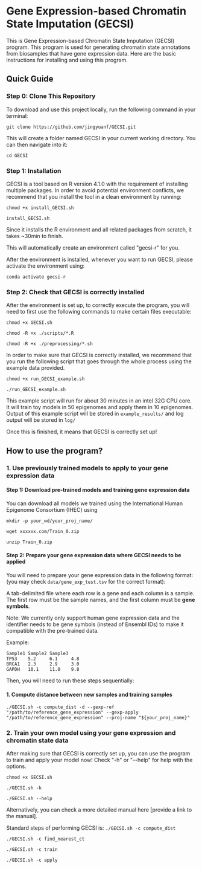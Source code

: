 # Gene Expression-based Chromatin State Imputation (GECSI) #

This is Gene Expression-based Chromatin State Imputation (GECSI) program. This program is used for generating chromatin state annotations from biosamples that have gene expression data. Here are the basic instructions for installing and using this program.

## Quick Guide ##

### Step 0: Clone This Repository
To download and use this project locally, run the following command in your terminal:

`git clone https://github.com/jingyuanf/GECSI.git`

This will create a folder named GECSI in your current working directory. You can then navigate into it:

`cd GECSI`



### Step 1: Installation
GECSI is a tool based on R version 4.1.0 with the requirement of installing multiple packages. In order to avoid potential environment conflicts, we recommend that you install the tool in a clean environment by running:

`chmod +x install_GECSI.sh`

`install_GECSI.sh`

Since it installs the R environment and all related packages from scratch, it takes ~30min to finish.

This will automatically create an environment called "gecsi-r" for you. 

After the environment is installed, whenever you want to run GECSI, please activate the environment using:

`conda activate gecsi-r`

### Step 2: Check that GECSI is correctly installed ###

After the environment is set up, to correctly execute the program, you will need to first use the following commands to make certain files executable:

`chmod +x GECSI.sh`

`chmod -R +x ./scripts/*.R`

`chmod -R +x ./preprocessing/*.sh`

In order to make sure that GECSI is correctly installed, we recommend that you run the following script that goes through the whole process using the example data provided.

`chmod +x run_GECSI_example.sh`

`./run_GECSI_example.sh`

This example script will run for about 30 minutes in an intel 32G CPU core. It will train toy models in 50 epigenomes and apply them in 10 epigenomes. Output of this example script will be stored in `example_results/` and log output will be stored in `log/`

Once this is finished, it means that GECSI is correctly set up!

## How to use the program? ##

### 1. Use previously trained models to apply to your gene expression data

#### Step 1: Download pre-trained models and training gene expression data ####

You can download all models we trained using the International Human Epigenome Consortium (IHEC) using

`mkdir -p your_wd/your_proj_name/`

`wget xxxxxx.com/Train_0.zip`

`unzip Train_0.zip`

#### Step 2: Prepare your gene expression data where GECSI needs to be applied ###
You will need to prepare your gene expression data in the following format: (you may check `data/gene_exp_test.tsv` for the correct format):

A tab-delimited file where each row is a gene and each column is a sample. The first row must be the sample names, and the first column must be **gene symbols**.

Note: We currently only support human gene expression data and the identifier needs to be gene symbols (instead of Ensembl IDs) to make it compatible with the pre-trained data.

Example:

```
Sample1	Sample2	Sample3
TP53	5.2	    6.1	    4.8
BRCA1	2.3	    2.9	    3.0
GAPDH	10.1	11.0	9.8
```
Then, you will need to run these steps sequentially:

#### 1. Compute distance between new samples and training samples ####

`./GECSI.sh -c compute_dist -d --gexp-ref "/path/to/reference_gene_expression" --gexp-apply "/path/to/reference_gene_expression" --proj-name "${your_proj_name}"`


### 2. Train your own model using your gene expression and chromatin state data ###
After making sure that GECSI is correctly set up, you can use the program to train and apply your model now! Check "-h" or "--help" for help with the options. 


`chmod +x GECSI.sh`

`./GECSI.sh -h`

`./GECSI.sh --help`

Alternatively, you can check a more detailed manual here [provide a link to the manual].


Standard steps of performing GECSI is:
`./GECSI.sh -c compute_dist`

`./GECSI.sh -c find_nearest_ct`

`./GECSI.sh -c train`

`./GECSI.sh -c apply`



